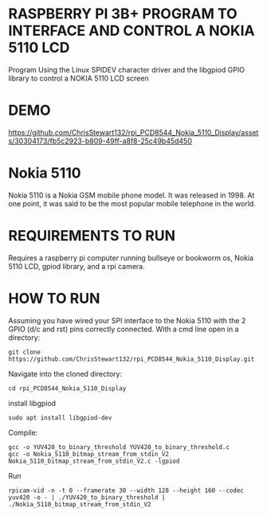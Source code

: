 # RASPBERRY PI 3B+ PROGRAM TO INTERFACE AND CONTROL A NOKIA 5110 LCD
Program Using the Linux SPIDEV character driver and the libgpiod GPIO library to control a NOKIA 5110 LCD screen

# DEMO
https://github.com/ChrisStewart132/rpi_PCD8544_Nokia_5110_Display/assets/30304173/fb5c2923-b809-49ff-a8f8-25c49b45d450

# Nokia 5110
Nokia 5110 is a Nokia GSM mobile phone model. It was released in 1998. At one point, it was said to be the most popular mobile telephone in the world. 

# REQUIREMENTS TO RUN
Requires a raspberry pi computer running bullseye or bookworm os, Nokia 5110 LCD, gpiod library, and a rpi camera.

# HOW TO RUN
Assuming you have wired your SPI interface to the Nokia 5110 with the 2 GPIO (d/c and rst) pins correctly connected.
With a cmd line open in a directory:
```
git clone https://github.com/ChrisStewart132/rpi_PCD8544_Nokia_5110_Display.git
```
Navigate into the cloned directory:
```
cd rpi_PCD8544_Nokia_5110_Display
```
install libgpiod
```
sudo apt install libgpiod-dev
```
Compile: 
```
gcc -o YUV420_to_binary_threshold YUV420_to_binary_threshold.c
gcc -o Nokia_5110_bitmap_stream_from_stdin_V2 Nokia_5110_bitmap_stream_from_stdin_V2.c -lgpiod
```
Run
```
rpicam-vid -n -t 0 --framerate 30 --width 128 --height 160 --codec yuv420 -o - | ./YUV420_to_binary_threshold | ./Nokia_5110_bitmap_stream_from_stdin_V2
```
